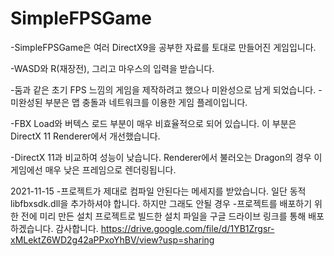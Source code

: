 # SimpleFPSGame
-SimpleFPSGame은 여러 DirectX9을 공부한 자료를 토대로 만들어진 게임입니다.

-WASD와 R(재장전), 그리고 마우스의 입력을 받습니다.

-둠과 같은 초기 FPS 느낌의 게임을 제작하려고 했으나 미완성으로 남게 되었습니다.
-미완성된 부분은 맵 충돌과 네트워크를 이용한 게임 플레이입니다.

-FBX Load와 버텍스 로드 부분이 매우 비효율적으로 되어 있습니다. 이 부분은 DirectX 11 Renderer에서 개선했습니다.

-DirectX 11과 비교하여 성능이 낮습니다. Renderer에서 불러오는 Dragon의 경우 이 게임에선 매우 낮은 프레임으로 렌더링됩니다.

2021-11-15
-프로젝트가 제대로 컴파일 안된다는 메세지를 받았습니다. 일단 동적 libfbxsdk.dll을 추가하셔야 합니다. 하지만 그래도 안될 경우
-프로젝트를 배포하기 위한 전에 미리 만든 설치 프로젝트로 빌드한 설치 파일을 구글 드라이브 링크를 통해 배포하겠습니다. 감사합니다.
https://drive.google.com/file/d/1YB1Zrgsr-xMLektZ6WD2g42aPPxoYhBV/view?usp=sharing
